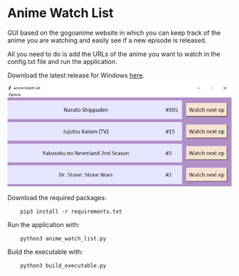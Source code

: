 # Anime Watch List
GUI based on the gogoanime website in which you can keep track of the anime you are watching and easily see if a new episode is released.

All you need to do is add the URLs of the anime you want to watch in the config.txt file and run the application.

Download the latest release for Windows [here](https://github.com/ahmed91abbas/anime-watch-list/releases/download/1.0.0/anime-watch-list.zip).

![preview](images/preview.png)

Download the required packages:

        pip3 install -r requirements.txt

Run the application with:

        python3 anime_watch_list.py

Build the executable with:

        python3 build_executable.py
